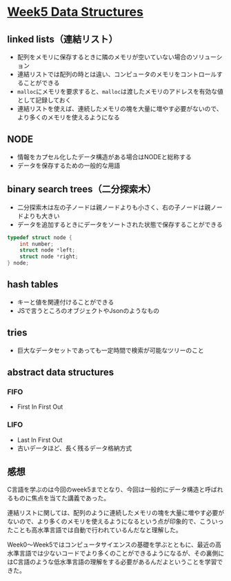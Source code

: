 # [Week5 Data Structures](https://cs50.jp/x/2022/week5/)

## linked lists（連結リスト）

- 配列をメモリに保存するときに隣のメモリが空いていない場合のソリューション
- 連結リストでは配列の時とは違い、コンピュータのメモリをコントロールすることができる
- `malloc`にメモリを要求すると、`malloc`は渡したメモリのアドレスを有効な値として記録しておく
- 連結リストを使えば、連続したメモリの塊を大量に増やす必要がないので、より多くのメモリを使えるようになる

## NODE

- 情報をカプセル化したデータ構造がある場合はNODEと総称する
- データを保存するための一般的な用語

## binary search trees（二分探索木）

- 二分探索木は左の子ノードは親ノードよりも小さく、右の子ノードは親ノードよりも大きい
- データを追加するときにデータをソートされた状態で保存することができる

```c
typedef struct node {
	int number;
	struct node *left;
	struct node *right;
} node;
```

## hash tables

- キーと値を関連付けることができる
- JSで言うところのオブジェクトやJsonのようなもの

## tries

- 巨大なデータセットであっても一定時間で検索が可能なツリーのこと

## abstract data structures

### FIFO

- First In First Out

###  LIFO

- Last In First Out
- 古いデータほど、長く残るデータ格納方式

## 感想

C言語を学ぶのは今回のweek5までとなり、今回は一般的にデータ構造と呼ばれるものに焦点を当てた講義であった。

連結リストに関しては、配列のように連続したメモリの塊を大量に増やす必要がないので、より多くのメモリを使えるようになるという点が印象的で、こういったことも高水準言語では自動で行われているんだなと理解した。

Week0〜Week5ではコンピュータサイエンスの基礎を学ぶとともに、最近の高水準言語では少ないコードでより多くのことができるようになるが、その裏側にはC言語のような低水準言語の理解をする必要があるんだよということを学習できた。